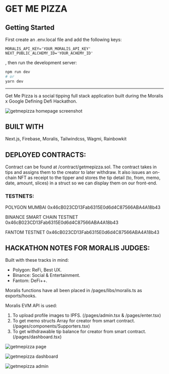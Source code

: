 # GET ME PIZZA

## Getting Started

First create an .env.local file and add the following keys:

```
MORALIS_API_KEY='YOUR_MORALIS_API_KEY'
NEXT_PUBLIC_ALCHEMY_ID='YOUR_ACHEMY_ID'

```

, then run the development server:

```bash
npm run dev
# or
yarn dev
```

---

Get Me Pizza is a social tipping full stack application built during the Moralis x Google Defining Defi Hackathon.

![getmepizza homepage screenshot](https://i.imgur.com/PHTDDlq.png)

## BUILT WITH

Next.js, Firebase, Moralis, Tailwindcss, Wagmi, Rainbowkit

## DEPLOYED CONTRACTS:

Contract can be found at /contract/getmepizza.sol. The contract takes in tips and assigns them to the creator to later withdraw. It also issues an on-chain NFT as receipt to the tipper and stores the tip detail (to, from, memo, date, amount, slices) in a struct so we can display them on our front-end.

### TESTNETS:

POLYGON MUMBAI
0x46cB023CD13Fab6315E0d6d4C87566ABA4A18b43

BINANCE SMART CHAIN TESTNET
0x46cB023CD13Fab6315E0d6d4C87566ABA4A18b43

FANTOM TESTNET
0x46cB023CD13Fab6315E0d6d4C87566ABA4A18b43

## HACKATHON NOTES FOR MORALIS JUDGES:

Built with these tracks in mind:

- Polygon: ReFi, Best UX.
- Binance: Social & Entertainment.
- Fantom: DeFi++.

Moralis functions have all been placed in /pages/libs/moralis.ts as exports/hooks.

Moralis EVM API is used:

1. To upload profile images to IPFS. (/pages/admin.tsx & /pages/enter.tsx)
2. To get memo structs Array for creator from smart contract. (/pages/components/Supporters.tsx)
3. To get withdrawable tip balance for creator from smart contract. (/pages/dashboard.tsx)

![getmepizza page](https://i.imgur.com/fqWIdte.png)

![getmepizza dashboard](https://i.imgur.com/qUmxrPh.png)

![getmepizza admin](https://i.imgur.com/jBZSNgT.png)
